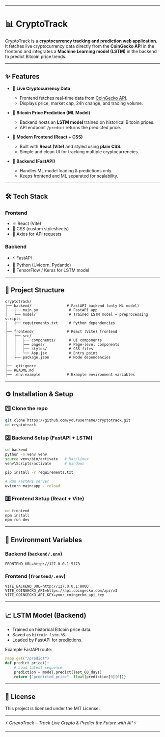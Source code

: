
---

# 📊 CryptoTrack

CryptoTrack is a **cryptocurrency tracking and prediction web application**.
It fetches live cryptocurrency data directly from the **CoinGecko API** in the frontend and integrates a **Machine Learning model (LSTM)** in the backend to predict Bitcoin price trends.

---

## ✨ Features

* 🔹 **Live Cryptocurrency Data**

  * Frontend fetches real-time data from [CoinGecko API](https://www.coingecko.com/en/api).
  * Displays price, market cap, 24h change, and trading volume.

* 🔹 **Bitcoin Price Prediction (ML Model)**

  * Backend hosts an **LSTM model** trained on historical Bitcoin prices.
  * API endpoint `/predict` returns the predicted price.

* 🔹 **Modern Frontend (React + CSS)**

  * Built with **React (Vite)** and styled using **plain CSS**.
  * Simple and clean UI for tracking multiple cryptocurrencies.

* 🔹 **Backend (FastAPI)**

  * Handles ML model loading & predictions only.
  * Keeps frontend and ML separated for scalability.

---

## 🛠️ Tech Stack

### Frontend

* ⚛️ React (Vite)
* 🎨 CSS (custom stylesheets)
* 🔗 Axios for API requests

### Backend

* ⚡ FastAPI
* 🐍 Python (Uvicorn, Pydantic)
* 🤖 TensorFlow / Keras for LSTM model

---

## 📂 Project Structure

```
cryptotrack/
│── backend/                # FastAPI backend (only ML model)
│   ├── main.py              # FastAPI app
│   ├── model/               # Trained LSTM model + preprocessing scripts
│   ├── requirements.txt     # Python dependencies
│
│── frontend/               # React (Vite) frontend
│   ├── src/
│   │   ├── components/      # UI components
│   │   ├── pages/           # Page-level components
│   │   ├── styles/          # CSS files
│   │   └── App.jsx          # Entry point
│   ├── package.json         # Node dependencies
│
│── .gitignore
│── README.md
│── .env.example            # Example environment variables
```

---

## ⚙️ Installation & Setup

### 1️⃣ Clone the repo

```bash
git clone https://github.com/yourusername/cryptotrack.git
cd cryptotrack
```

### 2️⃣ Backend Setup (FastAPI + LSTM)

```bash
cd backend
python -m venv venv
source venv/bin/activate   # Mac/Linux
venv\Scripts\activate      # Windows

pip install -r requirements.txt

# Run FastAPI server
uvicorn main:app --reload
```

### 3️⃣ Frontend Setup (React + Vite)

```bash
cd frontend
npm install
npm run dev
```

---

## 🔑 Environment Variables

### Backend (`backend/.env`)

```
FRONTEND_URL=http://127.0.0.1:5173
```

### Frontend (`frontend/.env`)

```
VITE_BACKEND_URL=http://127.0.0.1:8000
VITE_COINGECKO_API=https://api.coingecko.com/api/v3
VITE_COINGECKO_API_KEY=your_coingecko_api_key
```

---

## 📈 LSTM Model (Backend)

* Trained on historical Bitcoin price data.
* Saved as `bitcoin_lstm.h5`.
* Loaded by FastAPI for predictions.

Example FastAPI route:

```python
@app.get("/predict")
def predict_price():
    # Load latest sequence
    prediction = model.predict(last_60_days)
    return {"predicted_price": float(prediction[0][0])}
```

---

## 📜 License

This project is licensed under the MIT License.

---

⚡ *CryptoTrack – Track Live Crypto & Predict the Future with AI!* ⚡

---

